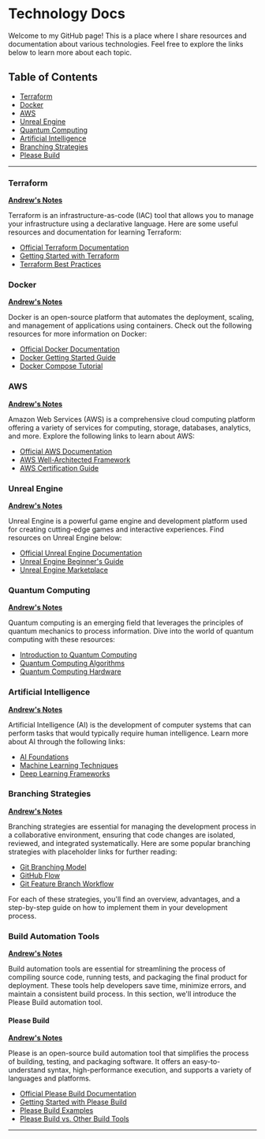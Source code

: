 # Technology Docs

Welcome to my GitHub page! This is a place where I share resources and documentation about various technologies. Feel free to explore the links below to learn more about each topic.

## Table of Contents

- [Terraform](#terraform)
- [Docker](#docker)
- [AWS](#aws)
- [Unreal Engine](#unreal-engine)
- [Quantum Computing](#quantum-computing)
- [Artificial Intelligence](#artificial-intelligence)
- [Branching Strategies](#branching-strategies)
- [Please Build](#branching-strategies)

---

### Terraform
**[Andrew's Notes](docs/terraform.html)**

Terraform is an infrastructure-as-code (IAC) tool that allows you to manage your infrastructure using a declarative language. Here are some useful resources and documentation for learning Terraform:

- [Official Terraform Documentation](https://www.terraform.io/docs/index.html)
- [Getting Started with Terraform](https://upcloud.com/resources/tutorials/get-started-terraform)
- [Terraform Best Practices](https://www.terraform-best-practices.com/)

### Docker
**[Andrew's Notes](docker.html)**

Docker is an open-source platform that automates the deployment, scaling, and management of applications using containers. Check out the following resources for more information on Docker:

- [Official Docker Documentation](#placeholder-link)
- [Docker Getting Started Guide](#placeholder-link)
- [Docker Compose Tutorial](#placeholder-link)

### AWS
**[Andrew's Notes](aws.html)**

Amazon Web Services (AWS) is a comprehensive cloud computing platform offering a variety of services for computing, storage, databases, analytics, and more. Explore the following links to learn about AWS:

- [Official AWS Documentation](#placeholder-link)
- [AWS Well-Architected Framework](#placeholder-link)
- [AWS Certification Guide](#placeholder-link)

### Unreal Engine
**[Andrew's Notes](unreal.html)**

Unreal Engine is a powerful game engine and development platform used for creating cutting-edge games and interactive experiences. Find resources on Unreal Engine below:

- [Official Unreal Engine Documentation](#placeholder-link)
- [Unreal Engine Beginner's Guide](#placeholder-link)
- [Unreal Engine Marketplace](#placeholder-link)

### Quantum Computing
**[Andrew's Notes](quantumcomputing.html)**

Quantum computing is an emerging field that leverages the principles of quantum mechanics to process information. Dive into the world of quantum computing with these resources:

- [Introduction to Quantum Computing](#placeholder-link)
- [Quantum Computing Algorithms](#placeholder-link)
- [Quantum Computing Hardware](#placeholder-link)

### Artificial Intelligence
**[Andrew's Notes](docs/ai.html)**

Artificial Intelligence (AI) is the development of computer systems that can perform tasks that would typically require human intelligence. Learn more about AI through the following links:

- [AI Foundations](#placeholder-link)
- [Machine Learning Techniques](#placeholder-link)
- [Deep Learning Frameworks](#placeholder-link)

### Branching Strategies
**[Andrew's Notes](docs/branching.html)**

Branching strategies are essential for managing the development process in a collaborative environment, ensuring that code changes are isolated, reviewed, and integrated systematically. Here are some popular branching strategies with placeholder links for further reading:

- [Git Branching Model](https://docs.github.com/en/pull-requests/collaborating-with-pull-requests/proposing-changes-to-your-work-with-pull-requests/about-branches)
- [GitHub Flow](https://docs.github.com/en/get-started/quickstart/github-flow)
- [Git Feature Branch Workflow](https://www.atlassian.com/git/tutorials/comparing-workflows/feature-branch-workflow)

For each of these strategies, you'll find an overview, advantages, and a step-by-step guide on how to implement them in your development process.

### Build Automation Tools
**[Andrew's Notes](docs/branching.html)**

Build automation tools are essential for streamlining the process of compiling source code, running tests, and packaging the final product for deployment. These tools help developers save time, minimize errors, and maintain a consistent build process. In this section, we'll introduce the Please Build automation tool.

#### Please Build
**[Andrew's Notes](docs/please-build.html)**

Please is an open-source build automation tool that simplifies the process of building, testing, and packaging software. It offers an easy-to-understand syntax, high-performance execution, and supports a variety of languages and platforms.

- [Official Please Build Documentation](https://please.build/)
- [Getting Started with Please Build](https://please.build/quickstart.html)
- [Please Build Examples](#placeholder-link)
- [Please Build vs. Other Build Tools](#placeholder-link)

---
